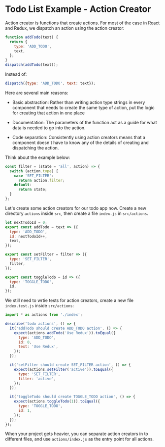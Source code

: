 # Todo List Example - Action Creator

Action creator is functions that create actions. For most of the case in React and Redux, we dispatch an action using the action creator:

```js
function addTodo(text) {
  return {
    type: 'ADD_TODO',
    text,
  };
}
dispatch(addTodo(text));
```

Instead of:

```js
dispatch({type: 'ADD_TODO', text: text});
```

Here are several main reasons:

* Basic abstraction: Rather than writing action type strings in every component that needs to create the same type of action, put the logic for creating that action in one place

* Documentation: The parameters of the function act as a guide for what data is needed to go into the action.

* Code separation: Consistently using action creators means that a component doesn't have to know any of the details of creating and dispatching the action.

Think about the example below:

```js
const filter = (state = 'all', action) => {
  switch (action.type) {
    case 'SET_FILTER':
      return action.filter;
    default:
      return state;
  }
};
```

Let's create some action creators for our todo app now. Create a new directory `actions` inside `src`, then create a file `index.js` in `src/actions`.

```js
let nextTodoId = 0;
export const addTodo = text => ({
  type: 'ADD_TODO',
  id: nextTodoId++,
  text,
});

export const setFilter = filter => ({
  type: 'SET_FILTER',
  filter,
});

export const toggleTodo = id => ({
  type: 'TOGGLE_TODO',
  id,
});
```

We still need to wrtie tests for action creators, create a new file `index.test.js` inside `src/actions`:

```js
import * as actions from './index';

describe('todo actions', () => {
  it('addTodo should create ADD_TODO action', () => {
    expect(actions.addTodo('Use Redux')).toEqual({
      type: 'ADD_TODO',
      id: 0,
      text: 'Use Redux',
    });
  });

  it('setFilter should create SET_FILTER action', () => {
    expect(actions.setFilter('active')).toEqual({
      type: 'SET_FILTER',
      filter: 'active',
    });
  });

  it('toggleTodo should create TOGGLE_TODO action', () => {
    expect(actions.toggleTodo(1)).toEqual({
      type: 'TOGGLE_TODO',
      id: 1,
    });
  });
});
```

When your project gets heavier, you can separate action creators in to different files, and use `actions/index.js` as the entry point for all actions.

